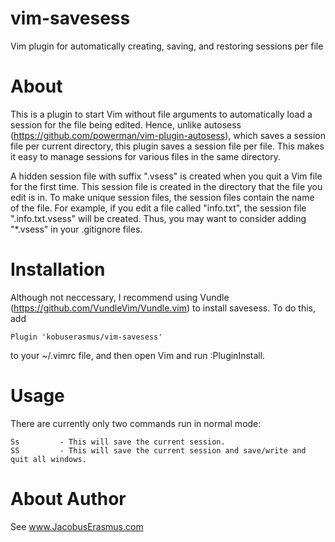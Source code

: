 # vim-savesess
Vim plugin for automatically creating, saving, and restoring sessions per file

# About
This is a plugin to start Vim without file arguments to automatically load a
session for the file being edited. Hence, unlike autosess
(https://github.com/powerman/vim-plugin-autosess), which saves a session file
per current directory, this plugin saves a session file per file. This makes it
easy to manage sessions for various files in the same directory.

A hidden session file with suffix ".vsess" is created when you quit a Vim file
for the first time. This session file is created in the directory that the file
you edit is in. To make unique session files, the session files contain the
name of the file. For example, if you edit a file called "info.txt", the
session file ".info.txt.vsess" will be created. Thus, you may want to consider
adding "*.vsess" in your .gitignore files.

# Installation

Although not neccessary, I recommend using Vundle
(https://github.com/VundleVim/Vundle.vim) to install savesess. To do this, add
```
Plugin 'kobuserasmus/vim-savesess'
```
to your ~/.vimrc file, and then open Vim and run :PluginInstall.

# Usage

There are currently only two commands run in normal mode:
```
Ss         - This will save the current session.
SS         - This will save the current session and save/write and quit all windows.
```

# About Author
See www.JacobusErasmus.com
